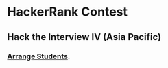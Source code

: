 # HackerRank Contest
## Hack the Interview IV (Asia Pacific)
### [Arrange Students](https://www.hackerrank.com/contests/hack-the-interview-iv-apac/challenges/arrange-students/problem).
